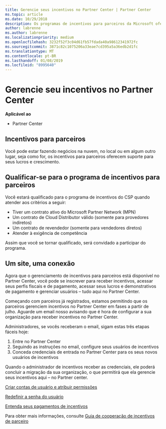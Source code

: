 ```yaml
---
title: Gerencie seus incentivos no Partner Center | Partner Center
ms.topic: article
ms.date: 10/29/2018
description: Os programas de incentivos para parceiros da Microsoft oferecem suporte para o lucro e o crescimento dos parceiros
author: labrenne
ms.author: labrenne
ms.localizationpriority: medium
ms.openlocfilehash: 3232f52f3c04d61fb57fdada40a98612341972fc
ms.sourcegitcommit: 3871c82c1075206a33eae7cd395a5a36edb2d1fc
ms.translationtype: MT
ms.contentlocale: pt-BR
ms.lasthandoff: 01/08/2019
ms.locfileid: "8995640"
---
```

# <a name="manage-your-incentives-in-partner-center"></a>Gerencie seu incentivos no Partner Center 

**Aplicável ao**

-  Partner Center

## <a name="partner-incentives"></a>Incentivos para parceiros 

Você pode estar fazendo negócios na nuvem, no local ou em algum outro lugar, seja como for, os incentivos para parceiros oferecem suporte para seus lucros e crescimento.

## <a name="qualify-for-the-partner-incentives-program"></a>Qualificar-se para o programa de incentivos para parceiros

Você estará qualificado para o programa de incentivos do CSP quando atender aos critérios a seguir:

-   Tiver um contrato ativo do Microsoft Partner Network (MPN) 
-   Um contrato de Cloud Distributor válido (somente para provedores indiretos)
-   Um contrato de revendedor (somente para vendedores diretos)
-   Atender à exigência de competência

Assim que você se tornar qualificado, será convidado a participar do programa.

## <a name="one-site-one-sign-in"></a>Um site, uma conexão

Agora que o gerenciamento de incentivos para parceiros está disponível no Partner Center, você pode se inscrever para receber incentivos, acessar seus perfis fiscais e de pagamento, acessar seus lucros e demonstrativos de pagamento e gerenciar usuários – tudo aqui no Partner Center. 

Começando com parceiros já registrados, estamos permitindo que os parceiros gerenciem incentivos no Partner Center em fases a partir de julho. Aguarde um email nosso avisando que é hora de configurar a sua organização para receber incentivos no Partner Center. 

Administradores, se vocês receberam o email, sigam estas três etapas fáceis hoje:

1.  Entre no Partner Center 
2.  Seguindo as instruções no email, configure seus usuários de incentivos 
3.  Conceda credenciais de entrada no Partner Center para os seus novos usuários de incentivos

Quando o administrador de incentivos receber as credenciais, ele poderá concluir a migração da sua organização, o que permitirá que ela gerencie seus incentivos aqui – no Partner center.


[Criar contas de usuário e atribuir permissões](create-user-accounts-and-set-permissions.md)

[Redefinir a senha do usuário](reset-a-user-password.md)

[Entenda seus pagamentos de incentivos](understand-incentive-payouts.md)

Para obter mais informações, consulte [Guia de cooperação de incentivos de parceiro](https://assets.microsoft.com/coop-guidebook.pdf)
